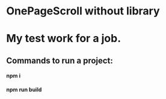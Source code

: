 # OnePageScroll without library
# My test work for a job.  
## Commands to run a project:  
#### npm i  
#### npm run build
